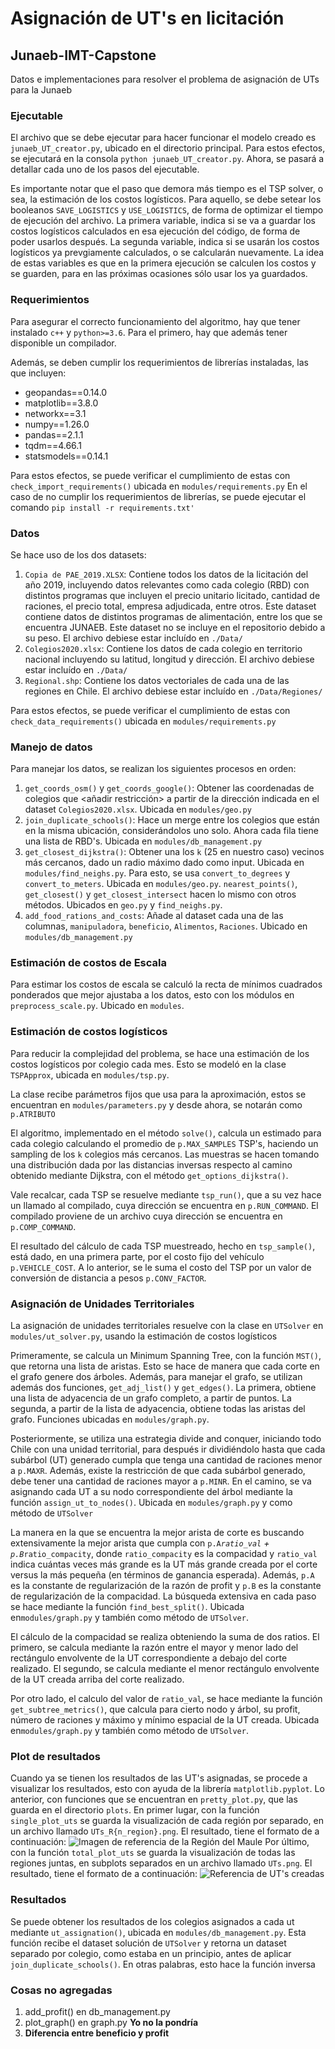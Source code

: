 # Asignación de UT's en licitación
## Junaeb-IMT-Capstone
Datos e implementaciones para resolver el problema de asignación de UTs para la Junaeb

### Ejecutable
El archivo que se debe ejecutar para hacer funcionar el modelo creado es ```junaeb_UT_creator.py```, ubicado en el directorio principal. Para estos efectos, se ejecutará en la consola ```python junaeb_UT_creator.py```. Ahora, se pasará a detallar cada uno de los pasos del ejecutable.

Es importante notar que el paso que demora más tiempo es el TSP solver, o sea, la estimación de los costos logísticos. Para aquello, se debe setear los booleanos ```SAVE_LOGISTICS``` y ```USE_LOGISTICS```, de forma de optimizar el tiempo de ejecución del archivo. La primera variable, indica si se va a guardar los costos logísticos calculados en esa ejecución del código, de forma de poder usarlos después. La segunda variable, indica si se usarán los costos logísticos ya prevgiamente calculados, o se calcularán nuevamente. La idea de estas variables es que en la primera ejecución se calculen los costos y se guarden, para en las próximas ocasiones sólo usar los ya guardados.

### Requerimientos
Para asegurar el correcto funcionamiento del algoritmo, hay que tener instalado ````c++```` y ````python>=3.6````. Para el primero, hay que además tener disponible un compilador.

Además, se deben cumplir los requerimientos de librerías instaladas, las que incluyen:
* geopandas==0.14.0
* matplotlib==3.8.0
* networkx==3.1
* numpy==1.26.0
* pandas==2.1.1
* tqdm==4.66.1
* statsmodels==0.14.1

Para estos efectos, se puede verificar el cumplimiento de estas con ```check_import_requirements()``` ubicada en ```modules/requirements.py```
En el caso de no cumplir los requerimientos de librerías, se puede ejecutar el comando ```pip install -r requirements.txt'```

### Datos
Se hace uso de los dos datasets:
1. ```Copia de PAE_2019.XLSX```: Contiene todos los datos de la licitación del año 2019, incluyendo datos relevantes como cada colegio (RBD) con distintos programas que incluyen el precio unitario licitado, cantidad de raciones, el precio total, empresa adjudicada, entre otros. Este dataset contiene datos de distintos programas de alimentación, entre los que se encuentra JUNAEB. Este dataset no se incluye en el repositorio debido a su peso. El archivo debiese estar incluído en ```./Data/```
2. ```Colegios2020.xlsx```: Contiene los datos de cada colegio en territorio nacional incluyendo su latitud, longitud y dirección. El archivo debiese estar incluído en ```./Data/```
3. ```Regional.shp```: Contiene los datos vectoriales de cada una de las regiones en Chile. El archivo debiese estar incluído en ```./Data/Regiones/```
   
Para estos efectos, se puede verificar el cumplimiento de estas con ```check_data_requirements()``` ubicada en ```modules/requirements.py```

### Manejo de datos
Para manejar los datos, se realizan los siguientes procesos en orden:
1. ```get_coords_osm()``` y ```get_coords_google()```: Obtener las coordenadas de colegios que <añadir restricción> a partir de la dirección indicada en el dataset ```Colegios2020.xlsx```. Ubicada en ```modules/geo.py```
2. ```join_duplicate_schools()```: Hace un merge entre los colegios que están en la misma ubicación, considerándolos uno solo. Ahora cada fila tiene una lista de RBD's. Ubicada en ```modules/db_management.py```
3. ```get_closest_dijkstra()```: Obtener una los ````k```` (25 en nuestro caso) vecinos más cercanos, dado un radio máximo dado como input. Ubicada en ```modules/find_neighs.py```. Para esto, se usa ```convert_to_degrees``` y ```convert_to_meters```. Ubicada en ```modules/geo.py```. ```nearest_points()```, ````get_closest()```` y ```get_closest_intersect``` hacen lo mismo con otros métodos. Ubicados en ```geo.py``` y ````find_neighs.py````.
4. ```add_food_rations_and_costs```: Añade al dataset cada una de las columnas, ```manipuladora```, ```beneficio```, ```Alimentos```, ```Raciones```. Ubicado en ```modules/db_management.py```

### Estimación de costos de Escala
Para estimar los costos de escala se calculó la recta de mínimos cuadrados ponderados que mejor ajustaba a los datos, esto con los módulos en ```preprocess_scale.py```. Ubicado en ```modules```.

### Estimación de costos logísticos
Para reducir la complejidad del problema, se hace una estimación de los costos logísticos por colegio cada mes. Esto se modeló en la clase ```TSPApprox```, ubicada en ```modules/tsp.py```. 

La clase recibe parámetros fijos que usa para la aproximación, estos se encuentran en ```modules/parameters.py``` y desde ahora, se notarán como ```p.ATRIBUTO```

El algoritmo, implementado en el método ```solve()```, calcula un estimado para cada colegio calculando el promedio de ```p.MAX_SAMPLES``` TSP's, haciendo un sampling de los ````k```` colegios más cercanos. Las muestras se hacen tomando una distribución dada por las distancias inversas respecto al camino obtenido mediante Dijkstra, con el método ```get_options_dijkstra()```.

Vale recalcar, cada TSP se resuelve mediante ```tsp_run()```, que a su vez hace un llamado al compilado, cuya dirección se encuentra en ```p.RUN_COMMAND```. El compilado proviene de un archivo cuya dirección se encuentra en ```p.COMP_COMMAND```.

El resultado del cálculo de cada TSP muestreado, hecho en ```tsp_sample()```, está dado, en una primera parte, por el costo fijo del vehículo ```p.VEHICLE_COST```. A lo anterior, se le suma el costo del TSP por un valor de conversión de distancia a pesos ```p.CONV_FACTOR```.

### Asignación de Unidades Territoriales
La asignación de unidades territoriales resuelve con la clase en ```UTSolver``` en ```modules/ut_solver.py```, usando la estimación de costos logísticos

Primeramente, se calcula un Minimum Spanning Tree, con la función ```MST()```, que retorna una lista de aristas. Esto se hace de manera que cada corte en el grafo genere dos árboles. Además, para manejar el grafo, se utilizan además dos funciones, ```get_adj_list()``` y ```get_edges()```. La primera, obtiene una lista de adyacencia de un grafo completo, a partir de puntos. La segunda, a partir de la lista de adyacencia, obtiene todas las aristas del grafo. Funciones ubicadas en ```modules/graph.py```.

Posteriormente, se utiliza una estrategia divide and conquer, iniciando todo Chile con una unidad territorial, para después ir dividiéndolo hasta que cada subárbol (UT) generado cumpla que tenga una cantidad de raciones menor a ```p.MAXR```. Además, existe la restricción de que cada subárbol generado, debe tener una cantidad de raciones mayor a ```p.MINR```. En el camino, se va asignando cada UT a su nodo correspondiente del árbol mediante la función ```assign_ut_to_nodes()```. Ubicada en ```modules/graph.py``` y como método de ```UTSolver```

La manera en la que se encuentra la mejor arista de corte es buscando extensivamente la mejor arista que cumpla con ```p.A```*```ratio_val``` + ```p.B```*```ratio_compacity```, donde ````ratio_compacity```` es la compacidad y  ```ratio_val``` indica cuántas veces más grande es la UT más grande creada por el corte versus la más pequeña (en términos de ganancia esperada). Además, ```p.A``` es la constante de regularización de la razón de profit y ```p.B``` es la constante de regularización de la compacidad. La búsqueda extensiva en cada paso se hace mediante la función ```find_best_split()```. Ubicada en```modules/graph.py``` y también como método de ```UTSolver```.

El cálculo de la compacidad se realiza obteniendo la suma de dos ratios. El primero, se calcula mediante la razón entre el mayor y menor lado del rectángulo envolvente de la UT correspondiente a debajo del corte realizado. El segundo, se calcula mediante el menor rectángulo envolvente de la UT creada arriba del corte realizado.

Por otro lado, el calculo del valor de ```ratio_val```, se hace mediante la función ```get_subtree_metrics()```, que calcula para cierto nodo y árbol, su profit, número de raciones y máximo y mínimo espacial de la UT creada. Ubicada en```modules/graph.py``` y también como método de ```UTSolver```.


### Plot de resultados
Cuando ya se tienen los resultados de las UT's asignadas, se procede a visualizar los resultados, esto con ayuda de la librería ```matplotlib.pyplot```. Lo anterior, con funciones que se encuentran en ```pretty_plot.py```, que las guarda en el directorio ```plots```.
En primer lugar, con la función ```single_plot_uts``` se guarda la visualización de cada región por separado, en un archivo llamado ```UTs_R{n_region}.png```. El resultado, tiene el formato de a continuación:
![Imagen de referencia de la Región del Maule](./plots/UTs_R7.png)
Por último, con la función ```total_plot_uts``` se guarda la visualización de todas las regiones juntas, en subplots separados en un archivo llamado ```UTs.png```. El resultado, tiene el formato de a continuación:
![Referencia de UT's creadas](./plots/UTs.png)

### Resultados
Se puede obtener los resultados de los colegios asignados a cada ut mediante ```ut_assignation()```, ubicada en ```modules/db_management.py```. Esta función recibe el dataset solución de ```UTSolver``` y retorna un dataset separado por colegio, como estaba en un principio, antes de aplicar ```join_duplicate_schools()```. En otras palabras, esto hace la función inversa



### Cosas no agregadas
1. add_profit() en db_management.py
2.  plot_graph() en graph.py **Yo no la pondría**
3.  **Diferencia entre beneficio y profit**